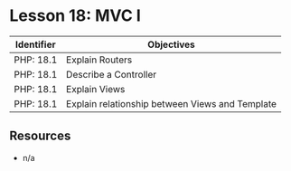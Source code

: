 # Lesson 18: MVC I

Identifier   | Objectives
-------------|------------
PHP: 18.1    | Explain Routers
PHP: 18.1    | Describe a Controller
PHP: 18.1    | Explain Views
PHP: 18.1    | Explain relationship between Views and Template

## Resources
- n/a